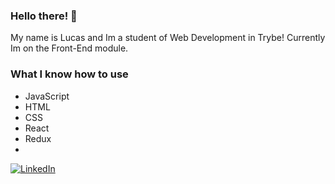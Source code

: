 ### Hello there! 👋
My name is Lucas and Im a student of Web Development in Trybe!
Currently Im on the Front-End module.

### What I know how to use
 - JavaScript
 - HTML
 - CSS
 - React
 - Redux
 - 

<a href="https://www.linkedin.com/in/lucasdalbofernandes/"><img alt="LinkedIn" src="https://img.shields.io/badge/LinkedIn-0077B5?style=for-the-badge&logo=linkedin&logoColor=white" /></a>

<!--
**Lucas-Dalbo/Lucas-Dalbo** is a ✨ _special_ ✨ repository because its `README.md` (this file) appears on your GitHub profile.

Here are some ideas to get you started:

- 🔭 I’m currently working on ...
- 🌱 I’m currently learning ...
- 👯 I’m looking to collaborate on ...
- 🤔 I’m looking for help with ...
- 💬 Ask me about ...
- 📫 How to reach me: ...
- 😄 Pronouns: ...
- ⚡ Fun fact: ...
-->
